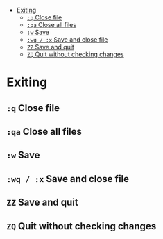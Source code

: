 <!-- TOC -->

- [Exiting](#exiting)
  - [`:q` Close file](#q-close-file)
  - [`:qa` Close all files](#qa-close-all-files)
  - [`:w` Save](#w-save)
  - [`:wq / :x` Save and close file](#wq--x-save-and-close-file)
  - [`ZZ` Save and quit](#zz-save-and-quit)
  - [`ZQ` Quit without checking changes](#zq-quit-without-checking-changes)

<!-- /TOC -->
# Exiting
## `:q` Close file
## `:qa` Close all files
## `:w` Save
## `:wq / :x` Save and close file
## `ZZ` Save and quit
## `ZQ` Quit without checking changes
